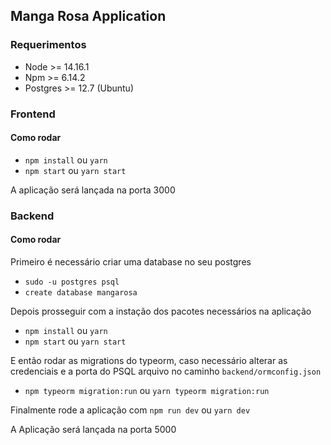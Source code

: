 ## Manga Rosa Application

### Requerimentos

- Node >= 14.16.1
- Npm >= 6.14.2
- Postgres >= 12.7 (Ubuntu)

### Frontend

#### Como rodar

- `npm install` ou `yarn`
- `npm start` ou `yarn start`

A aplicação será lançada na porta 3000

### Backend

#### Como rodar

Primeiro é necessário criar uma database no seu postgres

- `sudo -u postgres psql`
- `create database mangarosa`

Depois prosseguir com a instação dos pacotes necessários na aplicação

- `npm install` ou `yarn`
- `npm start` ou `yarn start`

E então rodar as migrations do typeorm, caso necessário alterar as credenciais e a porta do PSQL arquivo no caminho `backend/ormconfig.json`

- `npm typeorm migration:run` ou `yarn typeorm migration:run`

Finalmente rode a aplicação com `npm run dev` ou `yarn dev`

A Aplicação será lançada na porta 5000
